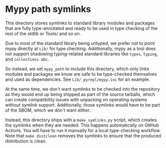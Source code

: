 # Mypy path symlinks

This directory stores symlinks to standard library modules and packages
that are fully type-annotated and ready to be used in type checking of
the rest of the stdlib or Tools/ and so on.

Due to most of the standard library being untyped, we prefer not to
point mypy directly at `Lib/` for type checking.  Additionally, mypy
as a tool does not support shadowing typing-related standard libraries
like `types`, `typing`, and `collections.abc`.

So instead, we set `mypy_path` to include this directory,
which only links modules and packages we know are safe to be
type-checked themselves and used as dependencies.  See
`Lib/_pyrepl/mypy.ini` for an example.

At the same time, we don't want symlinks to be checked into the
repository as they would end up being shipped as part of the source
tarballs, which can create compatibility issues with unpacking on
operating systems without symlink support.  Additionally, those symlinks
would have to be part of the SBOM, which we don't want either.

Instead, this directory ships with a `make_symlinks.py` script, which
creates the symlinks when they are needed.  This happens automatically
on GitHub Actions.  You will have to run it manually for a local
type-checking workflow.  Note that `make distclean` removes the symlinks
to ensure that the produced distribution is clean.
